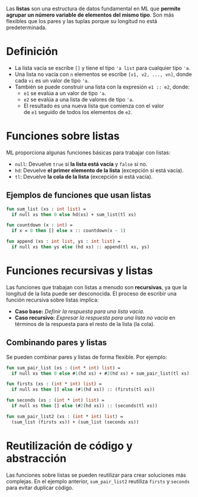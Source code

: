 Las **listas** son una estructura de datos fundamental en ML que **permite agrupar un número variable de elementos del mismo tipo**. Son más flexibles que los pares y las tuplas porque su longitud no está predeterminada.

# Definición

- La lista vacía se escribe `[]` y tiene el tipo `'a list` para cualquier tipo `'a`.
- Una lista no vacía con `n` elementos se escribe `[v1, v2, ..., vn]`, donde cada `vi` es un valor de tipo `'a`.
- También se puede construir una lista con la expresión `e1 :: e2`, donde:
    - `e1` se evalúa a un valor de tipo `'a`.
    - `e2` se evalúa a una lista de valores de tipo `'a`.
    - El resultado es una nueva lista que comienza con el valor de `e1` seguido de todos los elementos de `e2`.

# Funciones sobre listas

ML proporciona algunas funciones básicas para trabajar con listas:

- `null`: Devuelve `true` si **la lista está vacía** y `false` si no.
- `hd`: Devuelve **el primer elemento de la lista** (excepción si está vacía).
- `tl`: Devuelve **la cola de la lista** (excepción si está vacía).

## Ejemplos de funciones que usan listas

```sml
fun sum_list (xs : int list) =
  if null xs then 0 else hd(xs) + sum_list(tl xs)

fun countdown (x : int) =
  if x = 0 then [] else x :: countdown(x - 1)

fun append (xs : int list, ys : int list) =
  if null xs then ys else (hd xs) :: append(tl xs, ys)
```

# Funciones recursivas y listas

Las funciones que trabajan con listas a menudo son **recursivas**, ya que la longitud de la lista puede ser desconocida. El proceso de escribir una función recursiva sobre listas implica:

- **Caso base:** _Definir la respuesta para una lista vacía_.
- **Caso recursivo:** _Expresar la respuesta para una lista no vacía_ en términos de la respuesta para el resto de la lista (la cola).

## Combinando pares y listas

Se pueden combinar pares y listas de forma flexible. Por ejemplo:

```sml
fun sum_pair_list (xs : (int * int) list) =
  if null xs then 0 else #1(hd xs) + #2(hd xs) + sum_pair_list(tl xs)

fun firsts (xs : (int * int) list) =
  if null xs then [] else (#1(hd xs)) :: (firsts(tl xs))

fun seconds (xs : (int * int) list) =
  if null xs then [] else (#2(hd xs)) :: (seconds(tl xs))

fun sum_pair_list2 (xs : (int * int) list) =
  (sum_list (firsts xs)) + (sum_list (seconds xs))
```

# Reutilización de código y abstracción

Las funciones sobre listas se pueden reutilizar para crear soluciones más complejas. En el ejemplo anterior, `sum_pair_list2` reutiliza `firsts` y `seconds` para evitar duplicar código.